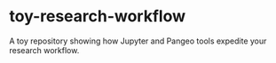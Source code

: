 # toy-research-workflow
A toy repository showing how Jupyter and Pangeo tools expedite your research workflow.
